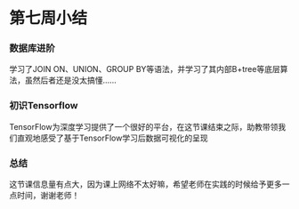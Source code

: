 # 第七周小结

### 数据库进阶

学习了JOIN ON、UNION、GROUP BY等语法，并学习了其内部B+tree等底层算法，虽然后者还是没太搞懂......

### 初识Tensorflow

TensorFlow为深度学习提供了一个很好的平台，在这节课结束之际，助教带领我们直观地感受了基于TensorFlow学习后数据可视化的呈现

### 总结

这节课信息量有点大，因为课上网络不太好嘛，希望老师在实践的时候给予更多一点时间，谢谢老师！